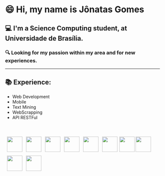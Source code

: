 # 😄 Hi, my name is Jônatas Gomes

## 💻 I'm a Science Computing student, at Universidade de Brasília.
### 🔍 Looking for my passion within my area and for new experiences.
---
## 📚 Experience:
- Web Development
- Mobile
- Text Mining
- WebScrapping
- API RESTFul
<br/>
<br/>
<div width="100%">
<img align="left" src="https://cdn.jsdelivr.net/npm/programming-languages-logos/src/python/python.png" hspace="6" height="50" vspace="6">
<img align="left" src="https://cdn.jsdelivr.net/npm/programming-languages-logos/src/html/html.png" height="50" hspace="6" vspace="6">
<img align="left" src="https://cdn.jsdelivr.net/npm/programming-languages-logos/src/css/css.png" height="50" hspace="6" vspace="6">
<img align="left" src="https://cdn.jsdelivr.net/npm/programming-languages-logos/src/javascript/javascript.png" height="50" hspace="6" vspace="6">
<img align="left" src="https://cdn.jsdelivr.net/npm/programming-languages-logos/src/php/php.png" height="50" hspace="6" vspace="6">
<img align="left" src="https://cdn.jsdelivr.net/npm/programming-languages-logos/src/cpp/cpp.png" height="50" hspace="6" vspace="6">
<img align="left" src="https://upload.wikimedia.org/wikipedia/commons/a/a7/React-icon.svg" height="50" vspace="6">
<img align="left" src="https://upload.wikimedia.org/wikipedia/commons/c/cf/Angular_full_color_logo.svg" height="50" vspace="6">
</br>
<img align="left" vspace="6" hspace="6" src="https://upload.wikimedia.org/wikipedia/commons/3/3c/Flask_logo.svg" width="50">
<img align="left" hspace="6" src="https://dkrn4sk0rn31v.cloudfront.net/2019/02/06111419/1200px-Django_logo.svg.png" width="50" vspace="6">
